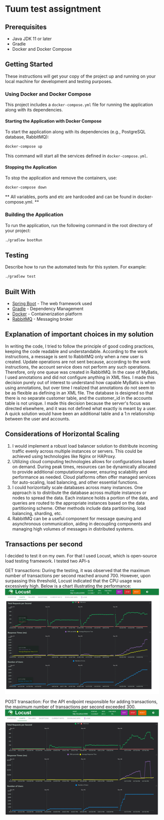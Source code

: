 
# Tuum test assigntment

## Prerequisites

- Java JDK 11 or later
- Gradle 
- Docker and Docker Compose

## Getting Started

These instructions will get your copy of the project up and running on your local machine for development and testing purposes.

### Using Docker and Docker Compose

This project includes a `docker-compose.yml` file for running the application along with its dependencies.

#### Starting the Application with Docker Compose

To start the application along with its dependencies (e.g., PostgreSQL database, RabbitMQ):

```sh
docker-compose up
```
This command will start all the services defined in `docker-compose.yml`.

#### Stopping the Application

To stop the application and remove the containers, use:

```sh
docker-compose down
```

** All variables, ports and etc are hardcoded and can be found in docker-compose.yml. **

### Building the Application

To run the application, run the following command in the root directory of your project:

```sh
./gradlew bootRun
```

## Testing

Describe how to run the automated tests for this system. For example:

```sh
./gradlew test
```

## Built With

- [Spring Boot](https://spring.io/projects/spring-boot) - The web framework used
- [Gradle](https://gradle.org/) - Dependency Management
- [Docker](https://www.docker.com/) - Containerization platform
- [RabbitMQ](https://www.rabbitmq.com/) - Messaging broker

## Explanation of important choices in my solution
In writing the code, I tried to follow the principle of good coding practices, keeping the code readable and understandable. According to the work instructions, a message is sent to RabbitMQ only when a new user is created. Update operations are not sent because, according to the work instructions, the account service does not perform any such operations. Therefore, only one queue was created in RabbitMQ. In the case of MyBatis, I used annotations and did not configure anything in XML files. I made this decision purely out of interest to understand how capable MyBatis is when using annotations, but over time I realized that annotations do not seem to be as flexible as defining in an XML file. The database is designed so that there is no separate customer table, and the customer_id in the accounts table is not unique. I made this decision because the server's focus was directed elsewhere, and it was not defined what exactly is meant by a user. A quick solution would have been an additional table and a 1:n relationship between the user and accounts.

## Considerations of Horizontal Scaling
1. I would implement a robust load balancer solution to distribute incoming traffic evenly across multiple instances or servers. This could be achieved using technologies like Nginx or HAProxy.
2. Utilizing cloud computing technologies allows for configurations based on demand. During peak times, resources can be dynamically allocated to provide additional computational power, ensuring scalability and performance as needed. Cloud platforms often offer managed services for auto-scaling, load balancing, and other essential functions.
3. I could horizontally scale databases across many instances. One approach is to distribute the database across multiple instances or nodes to spread the data. Each instance holds a portion of the data, and queries are routed to the appropriate instances based on the data partitioning scheme. Other methods include data partitioning, load balancing, sharding, etc.
4. RabbitMQ can be a useful component for message queuing and asynchronous communication, aiding in decoupling components and managing high volumes of messages in distributed systems.

## Transactions per second
I decided to test it on my own. For that I used Locust, which is open-source load testing framework. I tested two API-s

GET transactions: During the testing, it was observed that the maximum number of transactions per second reached around 700. However, upon surpassing this threshold, Locust indicated that the CPU usage was excessively high. Below is a chart illustrating the performance:
![alt text](images/getTransactions.PNG)

POST transaction: For the API endpoint responsible for adding transactions, the maximum number of transactions per second exceeded 300.
![alt text](images/addTransactions.PNG)
